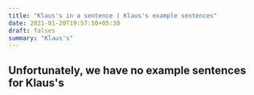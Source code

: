 ```yaml
---
title: "Klaus's in a sentence | Klaus's example sentences"
date: 2021-01-20T19:57:50+05:30
draft: falses
summary: "Klaus's"
---
```

## Unfortunately, we have no example sentences for Klaus's                 
